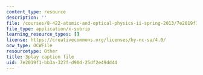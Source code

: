 ```yaml
---
content_type: resource
description: ''
file: /courses/8-422-atomic-and-optical-physics-ii-spring-2013/7e2019f1bb3a327fd90d25df2e49dd44_Ef1eG33K_V0.srt
file_type: application/x-subrip
learning_resource_types: []
license: https://creativecommons.org/licenses/by-nc-sa/4.0/
ocw_type: OCWFile
resourcetype: Other
title: 3play caption file
uid: 7e2019f1-bb3a-327f-d90d-25df2e49dd44
---
```

